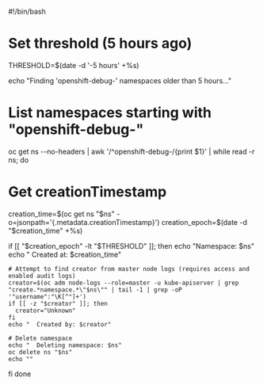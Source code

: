 #!/bin/bash

# Set threshold (5 hours ago)
THRESHOLD=$(date -d '-5 hours' +%s)

echo "Finding 'openshift-debug-' namespaces older than 5 hours..."

# List namespaces starting with "openshift-debug-"
oc get ns --no-headers | awk '/^openshift-debug-/{print $1}' | while read -r ns; do
  # Get creationTimestamp
  creation_time=$(oc get ns "$ns" -o=jsonpath='{.metadata.creationTimestamp}')
  creation_epoch=$(date -d "$creation_time" +%s)

  if [[ "$creation_epoch" -lt "$THRESHOLD" ]]; then
    echo "Namespace: $ns"
    echo "  Created at: $creation_time"

    # Attempt to find creator from master node logs (requires access and enabled audit logs)
    creator=$(oc adm node-logs --role=master -u kube-apiserver | grep "create.*namespace.*\"$ns\"" | tail -1 | grep -oP '"username":"\K[^"]+')
    if [[ -z "$creator" ]]; then
      creator="Unknown"
    fi
    echo "  Created by: $creator"

    # Delete namespace
    echo "  Deleting namespace: $ns"
    oc delete ns "$ns"
    echo ""
  fi
done